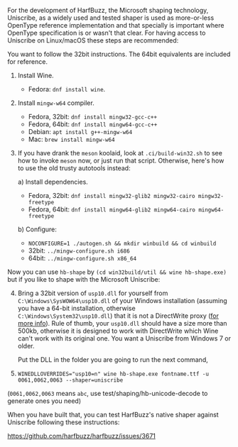 For the development of HarfBuzz, the Microsoft shaping technology, Uniscribe,
as a widely used and tested shaper is used as more-or-less OpenType reference
implementation and that specially is important where OpenType specification
is or wasn't that clear. For having access to Uniscribe on Linux/macOS these
steps are recommended:

You want to follow the 32bit instructions. The 64bit equivalents are included
for reference.

1. Install Wine.
   - Fedora: `dnf install wine`.

2. Install `mingw-w64` compiler.
   - Fedora, 32bit: `dnf install mingw32-gcc-c++`
   - Fedora, 64bit: `dnf install mingw64-gcc-c++`
   - Debian: `apt install g++-mingw-w64`
   - Mac: `brew install mingw-w64`

3. If you have drank the `meson` koolaid, look at `.ci/build-win32.sh` to see how to
   invoke `meson` now, or just run that script.  Otherwise, here's how to use the
   old trusty autotools instead:

   a) Install dependencies.
      - Fedora, 32bit: `dnf install mingw32-glib2 mingw32-cairo mingw32-freetype`
      - Fedora, 64bit: `dnf install mingw64-glib2 mingw64-cairo mingw64-freetype`

   b) Configure:
     - `NOCONFIGURE=1 ./autogen.sh && mkdir winbuild && cd winbuild`
     - 32bit: `../mingw-configure.sh i686`
     - 64bit: `../mingw-configure.sh x86_64`

Now you can use `hb-shape` by `(cd win32build/util && wine hb-shape.exe)`
but if you like to shape with the Microsoft Uniscribe:

4. Bring a 32bit version of `usp10.dll` for yourself from `C:\Windows\SysWOW64\usp10.dll` of your
   Windows installation (assuming you have a 64-bit installation, otherwise
   `C:\Windows\System32\usp10.dll`) that it is not a DirectWrite proxy
   ([for more info](https://en.wikipedia.org/wiki/Uniscribe)).
   Rule of thumb, your `usp10.dll` should have a size more than 500kb, otherwise
   it is designed to work with DirectWrite which Wine can't work with its original one.
   You want a Uniscribe from Windows 7 or older.

   Put the DLL in the folder you are going to run the next command,

5. `WINEDLLOVERRIDES="usp10=n" wine hb-shape.exe fontname.ttf -u 0061,0062,0063 --shaper=uniscribe`

(`0061,0062,0063` means `abc`, use test/shaping/hb-unicode-decode to generate ones you need)

When you have built that, you can test HarfBuzz's native shaper against Uniscribe
following these instructions:

  https://github.com/harfbuzz/harfbuzz/issues/3671

